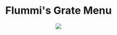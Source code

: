 <div align="center">
  <h1>Flummi's Grate Menu</h1>
  
  <a href="https://github.com/Flummidill/Flummis.Grate.Menu/releases">
    <img src="https://img.shields.io/github/downloads/Flummidill/Flummis.Grate.Menu/latest/total?style=for-the-badge&label=downloads&color=255%2C%20255%2C%20255"<img>
  </a>